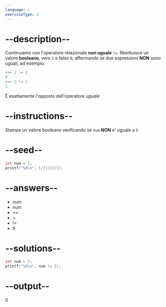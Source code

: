 ```yaml
---
language: c
exerciseType: 2
---
```


# --description--

Continuiamo con l'operatore relazionale **non uguale** `!=`.
Restituisce un valore **booleano**, vero `1` o falso `0`, affermando se due espressioni **NON** sono uguali, ad esempio:
```c
>>> 2 != 2
0
>>> 2 != 3
1
```
È esattamente l'opposto dell'operatore *uguale*

# --instructions--

Stampa un valore booleano verificando se `num` **NON** e' uguale a `5`

# --seed--

```c
int num = 5;
printf("%d\n", [/][/][/]);
```

# --answers--

- num
- num
-  == 
-  = 
-  != 
- 5

# --solutions--

```c
int num = 5;
printf("%d\n", num != 5);
```

# --output--

0
